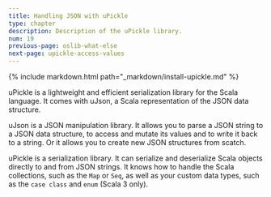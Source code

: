 ```yaml
---
title: Handling JSON with uPickle
type: chapter
description: Description of the uPickle library.
num: 19
previous-page: oslib-what-else
next-page: upickle-access-values
---
```


{% include markdown.html path="_markdown/install-upickle.md" %}

uPickle is a lightweight and efficient serialization library for the Scala language.
It comes with uJson, a Scala representation of the JSON data structure.

uJson is a JSON manipulation library.
It allows you to parse a JSON string to a JSON data structure, to access and mutate its values and to write it back to a string.
Or it allows you to create new JSON structures from scatch.

uPickle is a serialization library.
It can serialize and deserialize Scala objects directly to and from JSON strings.
It knows how to handle the Scala collections, such as the `Map` or `Seq`, as well as your custom data types, such as the `case class` and `enum` (Scala 3 only).
